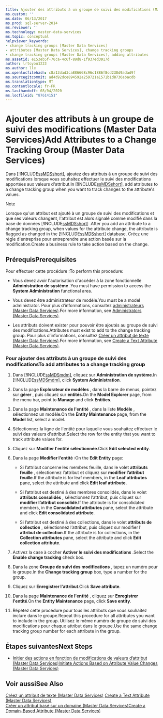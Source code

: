 ```yaml
---
title: Ajouter des attributs à un groupe de suivi des modifications (Master Data Services) | Microsoft Docs
ms.custom: ''
ms.date: 06/13/2017
ms.prod: sql-server-2014
ms.reviewer: ''
ms.technology: master-data-services
ms.topic: conceptual
helpviewer_keywords:
- change tracking groups [Master Data Services]
- attributes [Master Data Services], change tracking groups
- change tracking groups [Master Data Services], adding attributes
ms.assetid: e153eb5f-70ca-4c6f-89d8-1f937ed3917d
author: lrtoyou1223
ms.author: lle
ms.openlocfilehash: c8a13dad3ca886668c96c1886f8cd238d9adad9f
ms.sourcegitcommit: ad4d92dce894592a259721a1571b1d8736abacdb
ms.translationtype: MT
ms.contentlocale: fr-FR
ms.lasthandoff: 08/04/2020
ms.locfileid: "87614151"
---
```

# <a name="add-attributes-to-a-change-tracking-group-master-data-services"></a><span data-ttu-id="c4718-102">Ajouter des attributs à un groupe de suivi des modifications (Master Data Services)</span><span class="sxs-lookup"><span data-stu-id="c4718-102">Add Attributes to a Change Tracking Group (Master Data Services)</span></span>
  <span data-ttu-id="c4718-103">Dans [!INCLUDE[ssMDSshort](../includes/ssmdsshort-md.md)], ajoutez des attributs à un groupe de suivi des modifications lorsque vous souhaitez effectuer le suivi des modifications apportées aux valeurs d'attribut.</span><span class="sxs-lookup"><span data-stu-id="c4718-103">In [!INCLUDE[ssMDSshort](../includes/ssmdsshort-md.md)], add attributes to a change tracking group when you want to track changes to the attribute's values.</span></span>  
  
> [!NOTE]  
>  <span data-ttu-id="c4718-104">Lorsque qu'un attribut est ajouté à un groupe de suivi des modifications et que ses valeurs changent, l'attribut est alors signalé comme modifié dans la base de données [!INCLUDE[ssMDSshort](../includes/ssmdsshort-md.md)] .</span><span class="sxs-lookup"><span data-stu-id="c4718-104">After you add an attribute to a change tracking group, when values for the attribute change, the attribute is flagged as changed in the [!INCLUDE[ssMDSshort](../includes/ssmdsshort-md.md)] database.</span></span> <span data-ttu-id="c4718-105">Créez une règle d'entreprise pour entreprendre une action basée sur la modification.</span><span class="sxs-lookup"><span data-stu-id="c4718-105">Create a business rule to take action based on the change.</span></span>  
  
## <a name="prerequisites"></a><span data-ttu-id="c4718-106">Prérequis</span><span class="sxs-lookup"><span data-stu-id="c4718-106">Prerequisites</span></span>  
 <span data-ttu-id="c4718-107">Pour effectuer cette procédure :</span><span class="sxs-lookup"><span data-stu-id="c4718-107">To perform this procedure:</span></span>  
  
-   <span data-ttu-id="c4718-108">Vous devez avoir l'autorisation d'accéder à la zone fonctionnelle **Administration de système** .</span><span class="sxs-lookup"><span data-stu-id="c4718-108">You must have permission to access the **System Administration** functional area.</span></span>  
  
-   <span data-ttu-id="c4718-109">Vous devez être administrateur de modèle.</span><span class="sxs-lookup"><span data-stu-id="c4718-109">You must be a model administrator.</span></span> <span data-ttu-id="c4718-110">Pour plus d’informations, consultez [administrateurs &#40;Master Data Services&#41;](administrators-master-data-services.md).</span><span class="sxs-lookup"><span data-stu-id="c4718-110">For more information, see [Administrators &#40;Master Data Services&#41;](administrators-master-data-services.md).</span></span>  
  
-   <span data-ttu-id="c4718-111">Les attributs doivent exister pour pouvoir être ajoutés au groupe de suivi des modifications.</span><span class="sxs-lookup"><span data-stu-id="c4718-111">Attributes must exist to add to the change tracking group.</span></span> <span data-ttu-id="c4718-112">Pour plus d’informations, consultez [Créer un attribut de texte &#40;Master Data Services&#41;](../../2014/master-data-services/create-a-text-attribute-master-data-services.md).</span><span class="sxs-lookup"><span data-stu-id="c4718-112">For more information, see [Create a Text Attribute &#40;Master Data Services&#41;](../../2014/master-data-services/create-a-text-attribute-master-data-services.md).</span></span>  
  
### <a name="to-add-attributes-to-a-change-tracking-group"></a><span data-ttu-id="c4718-113">Pour ajouter des attributs à un groupe de suivi des modifications</span><span class="sxs-lookup"><span data-stu-id="c4718-113">To add attributes to a change tracking group</span></span>  
  
1.  <span data-ttu-id="c4718-114">Dans [!INCLUDE[ssMDSmdm](../includes/ssmdsmdm-md.md)], cliquez sur **Administration de système**.</span><span class="sxs-lookup"><span data-stu-id="c4718-114">In [!INCLUDE[ssMDSmdm](../includes/ssmdsmdm-md.md)], click **System Administration**.</span></span>  
  
2.  <span data-ttu-id="c4718-115">Dans la page **Explorateur de modèles** , dans la barre de menus, pointez sur **gérer** , puis cliquez sur **entités**.</span><span class="sxs-lookup"><span data-stu-id="c4718-115">On the **Model Explorer** page, from the menu bar, point to **Manage** and click **Entities**.</span></span>  
  
3.  <span data-ttu-id="c4718-116">Dans la page **Maintenance de l'entité** , dans la liste **Modèle** , sélectionnez un modèle.</span><span class="sxs-lookup"><span data-stu-id="c4718-116">On the **Entity Maintenance** page, from the **Model** list, select a model.</span></span>  
  
4.  <span data-ttu-id="c4718-117">Sélectionnez la ligne de l'entité pour laquelle vous souhaitez effectuer le suivi des valeurs d'attribut.</span><span class="sxs-lookup"><span data-stu-id="c4718-117">Select the row for the entity that you want to track attribute values for.</span></span>  
  
5.  <span data-ttu-id="c4718-118">Cliquez sur **Modifier l'entité sélectionnée**.</span><span class="sxs-lookup"><span data-stu-id="c4718-118">Click **Edit selected entity**.</span></span>  
  
6.  <span data-ttu-id="c4718-119">Dans la page **Modifier l'entité** :</span><span class="sxs-lookup"><span data-stu-id="c4718-119">On the **Edit Entity** page:</span></span>  
  
    -   <span data-ttu-id="c4718-120">Si l’attribut concerne les membres feuille, dans le volet **attributs feuille** , sélectionnez l’attribut et cliquez sur **modifier l’attribut feuille**.</span><span class="sxs-lookup"><span data-stu-id="c4718-120">If the attribute is for leaf members, in the **Leaf attributes** pane, select the attribute and click **Edit leaf attribute**.</span></span>  
  
    -   <span data-ttu-id="c4718-121">Si l’attribut est destiné à des membres consolidés, dans le volet **attributs consolidés** , sélectionnez l’attribut, puis cliquez sur **modifier l’attribut consolidé**.</span><span class="sxs-lookup"><span data-stu-id="c4718-121">If the attribute is for consolidated members, in the **Consolidated attributes** pane, select the attribute and click **Edit consolidated attribute**.</span></span>  
  
    -   <span data-ttu-id="c4718-122">Si l’attribut est destiné à des collections, dans le volet **attributs de collection** , sélectionnez l’attribut, puis cliquez sur modifier l' **attribut de collection**.</span><span class="sxs-lookup"><span data-stu-id="c4718-122">If the attribute is for collections, in the **Collection attributes** pane, select the attribute and click **Edit collection attribute**.</span></span>  
  
7.  <span data-ttu-id="c4718-123">Activez la case à cocher **Activer le suivi des modifications** .</span><span class="sxs-lookup"><span data-stu-id="c4718-123">Select the **Enable change tracking** check box.</span></span>  
  
8.  <span data-ttu-id="c4718-124">Dans la zone **Groupe de suivi des modifications** , tapez un numéro pour le groupe.</span><span class="sxs-lookup"><span data-stu-id="c4718-124">In the **Change tracking group** box, type a number for the group.</span></span>  
  
9. <span data-ttu-id="c4718-125">Cliquez sur **Enregistrer l'attribut**.</span><span class="sxs-lookup"><span data-stu-id="c4718-125">Click **Save attribute**.</span></span>  
  
10. <span data-ttu-id="c4718-126">Dans la page **Maintenance de l'entité** , cliquez sur **Enregistrer l'entité**.</span><span class="sxs-lookup"><span data-stu-id="c4718-126">On the **Entity Maintenance** page, click **Save entity**.</span></span>  
  
11. <span data-ttu-id="c4718-127">Répétez cette procédure pour tous les attributs que vous souhaitez inclure dans le groupe.</span><span class="sxs-lookup"><span data-stu-id="c4718-127">Repeat this procedure for all attributes you want to include in the group.</span></span> <span data-ttu-id="c4718-128">Utilisez le même numéro de groupe de suivi des modifications pour chaque attribut dans le groupe.</span><span class="sxs-lookup"><span data-stu-id="c4718-128">Use the same change tracking group number for each attribute in the group.</span></span>  
  
## <a name="next-steps"></a><span data-ttu-id="c4718-129">Étapes suivantes</span><span class="sxs-lookup"><span data-stu-id="c4718-129">Next Steps</span></span>  
  
-   [<span data-ttu-id="c4718-130">Initier des actions en fonction de modifications de valeurs d’attribut &#40;Master Data Services&#41;</span><span class="sxs-lookup"><span data-stu-id="c4718-130">Initiate Actions Based on Attribute Value Changes &#40;Master Data Services&#41;</span></span>](../../2014/master-data-services/initiate-actions-based-on-attribute-value-changes-master-data-services.md)  
  
## <a name="see-also"></a><span data-ttu-id="c4718-131">Voir aussi</span><span class="sxs-lookup"><span data-stu-id="c4718-131">See Also</span></span>  
 <span data-ttu-id="c4718-132">[Créez un attribut de texte &#40;Master Data Services&#41;](../../2014/master-data-services/create-a-text-attribute-master-data-services.md) </span><span class="sxs-lookup"><span data-stu-id="c4718-132">[Create a Text Attribute &#40;Master Data Services&#41;](../../2014/master-data-services/create-a-text-attribute-master-data-services.md) </span></span>  
 [<span data-ttu-id="c4718-133">Créer un attribut basé sur un domaine &#40;Master Data Services&#41;</span><span class="sxs-lookup"><span data-stu-id="c4718-133">Create a Domain-Based Attribute &#40;Master Data Services&#41;</span></span>](../../2014/master-data-services/create-a-domain-based-attribute-master-data-services.md)  
  
  
